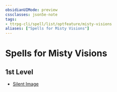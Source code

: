 ```yaml
---
obsidianUIMode: preview
cssclasses: json5e-note
tags:
- ttrpg-cli/spell/list/optfeature/misty-visions
aliases: ["Spells for Misty Visions"]
---
```

# Spells for Misty Visions

## 1st Level

- [Silent Image](2-Mechanics/CLI/spells/silent-image-xphb.md "XPHB")